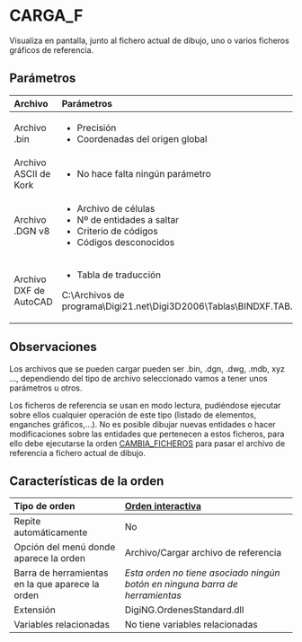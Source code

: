 # CARGA\_F

Visualiza en pantalla, junto al fichero actual de dibujo, uno o varios ficheros gráficos de referencia.

## Parámetros

<table>
  <thead>
    <tr>
      <th style="text-align:left">Archivo</th>
      <th style="text-align:left">Par&#xE1;metros</th>
    </tr>
  </thead>
  <tbody>
    <tr>
      <td style="text-align:left">Archivo .bin</td>
      <td style="text-align:left">
        <ul>
          <li>Precisi&#xF3;n</li>
          <li>Coordenadas del origen global</li>
        </ul>
      </td>
    </tr>
    <tr>
      <td style="text-align:left">Archivo ASCII de Kork</td>
      <td style="text-align:left">
        <ul>
          <li>No hace falta ning&#xFA;n par&#xE1;metro</li>
        </ul>
      </td>
    </tr>
    <tr>
      <td style="text-align:left">Archivo .DGN v8</td>
      <td style="text-align:left">
        <ul>
          <li>Archivo de c&#xE9;lulas</li>
          <li>N&#xBA; de entidades a saltar</li>
          <li>Criterio de c&#xF3;digos</li>
          <li>C&#xF3;digos desconocidos</li>
        </ul>
      </td>
    </tr>
    <tr>
      <td style="text-align:left">Archivo DXF de AutoCAD</td>
      <td style="text-align:left">
        <ul>
          <li>Tabla de traducci&#xF3;n</li>
        </ul>
        <p>C:\Archivos de programa\Digi21.net\Digi3D2006\Tablas\BINDXF.TAB.XML</p>
      </td>
    </tr>
  </tbody>
</table>

## Observaciones

Los archivos que se pueden cargar pueden ser .bin, .dgn, .dwg, .mdb, xyz ..., dependiendo del tipo de archivo seleccionado vamos a tener unos parámetros u otros.

Los ficheros de referencia se usan en modo lectura, pudiéndose ejecutar sobre ellos cualquier operación de este tipo \(listado de elementos, enganches gráficos,...\). No es posible dibujar nuevas entidades o hacer modificaciones sobre las entidades que pertenecen a estos ficheros, para ello debe ejecutarse la orden [CAMBIA\_FICHEROS](CAMBIA_FICHEROS.html) para pasar el archivo de referencia a fichero actual de dibujo.

## Características de la orden

| Tipo de orden | [Orden interactiva]() |
| :--- | :--- |
| Repite automáticamente | No |
| Opción del menú donde aparece la orden | Archivo/Cargar archivo de referencia |
| Barra de herramientas en la que aparece la orden | _Esta orden no tiene asociado ningún botón en ninguna barra de herramientas_ |
| Extensión | DigiNG.OrdenesStandard.dll |
| Variables relacionadas | No tiene variables relacionadas |

